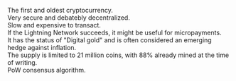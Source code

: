 The first and oldest cryptocurrency.<br>
Very secure and debatebly decentralized.<br>
Slow and expensive to transact.<br>
If the Lightning Network succeeds, it might be useful for micropayments.<br>
It has the status of "Digital gold" and is often considered an emerging hedge against inflation.<br>
The supply is limited to 21 million coins, with 88% already mined at the time of writing.<br>
PoW consensus algorithm.<br>
